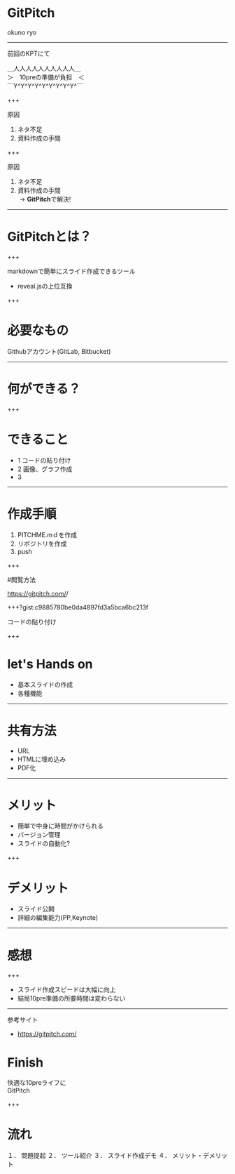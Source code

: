 # GitPitch

okuno ryo

---

前回のKPTにて

＿人人人人人人人人人人＿  
＞　10preの準備が負担　＜  
￣Y^Y^Y^Y^Y^Y^Y^Y^Y^￣  

+++

原因
1. ネタ不足
2. 資料作成の手間

+++


原因
1. ネタ不足
2. 資料作成の手間  
  -> **GitPitch**で解決!

---

# GitPitchとは？

+++


markdownで簡単にスライド作成できるツール  

* reveal.jsの上位互換

+++

# 必要なもの
Githubアカウント(GitLab, Bitbucket)

---

# 何ができる？

+++

# できること

* 1 コードの貼り付け
* 2 画像、グラフ作成
* 3 

---

# 作成手順
1. PITCHME.mｄを作成
2. リポジトリを作成
3. push

+++

#閲覧方法

https://gitpitch.com/<user>/<repo>


+++?gist:c9885780be0da4897fd3a5bca6bc213f

コードの貼り付け

+++

# let's Hands on
* 基本スライドの作成
* 各種機能

---

# 共有方法
* URL
* HTMLに埋め込み
* PDF化

---

# メリット
* 簡単で中身に時間がかけられる
* バージョン管理
* スライドの自動化?

+++ 

# デメリット
* スライド公開
* 詳細の編集能力(PP,Keynote)

---

# 感想

+++

* スライド作成スピードは大幅に向上
* 結局10pre準備の所要時間は変わらない


---
参考サイト
* https://gitpitch.com/


# Finish

快適な10preライフに  
GitPitch

+++

# 流れ

１． 問題提起
２． ツール紹介
３． スライド作成デモ
４． メリット・デメリット
